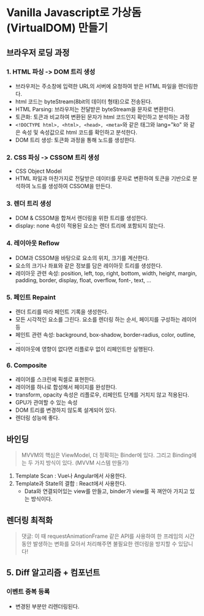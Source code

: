 # Vanilla Javascript로 가상돔(VirtualDOM) 만들기

## 브라우저 로딩 과정

### 1. HTML 파싱 -> DOM 트리 생성

- 브라우저는 주소창에 입력한 URL의 서버에 요청하여 받은 HTML 파일을 렌더링한다.
- html 코드는 byteStream(8bit의 데이터 형태)으로 전송된다.
- HTML Parsing: 브라우저는 전달받은 byteStream을 문자로 변환한다.
- 토큰화: 토큰과 비교하여 변환된 문자가 html 코드인지 확인하고 분석하는 과정
- `<!DOCTYPE html>, <html>, <head>, <meta>`와 같은 태그와 lang="ko" 와 같은 속성 및 속성값으로 html 코드를 확인하고 분석한다.
- DOM 트리 생성: 토큰화 과정을 통해 노드를 생성한다.

### 2. CSS 파싱 -> CSSOM 트리 생성

- CSS Object Model
- HTML 파일과 마찬가지로 전달받은 데이터를 문자로 변환하여 토큰을 기반으로 분석하여 노드를 생성하여 CSSOM을 만든다.

### 3. 렌더 트리 생성

- DOM & CSSOM을 합쳐서 렌더링을 위한 트리를 생성한다.
- display: none 속성이 적용된 요소는 렌더 트리에 포함되지 않는다.

### 4. 레이아웃 Reflow

- DOM과 CSSOM을 바탕으로 요소의 위치, 크기를 계산한다.
- 요소의 크기나 좌표와 같은 정보를 담은 레이아웃 트리를 생성한다.
- 레이아웃 관련 속성: position, left, top, right, bottom, width, height, margin, padding, border, display, float, overflow, font-, text, ...

### 5. 페인트 Repaint

- 렌더 트리를 따라 페인트 기록을 생성한다.
- 모든 시각적인 요소를 그린다. 요소를 렌더링 하는 순서, 페이지를 구성하는 레이어 등
- 페인트 관련 속성: background, box-shadow, border-radius, color, outline, ...
- 레이아웃에 영향이 없다면 리플로우 없이 리페인트만 실행된다.

### 6. Composite

- 레이어를 스크린에 픽셀로 표현한다.
- 레이어를 하나로 합성해서 페이지를 완성한다.
- transform, opacity 속성은 리플로우, 리페인트 단계를 거치지 않고 적용된다.
- GPU가 관여할 수 있는 속성
- DOM 트리를 변경하지 않도록 설계되어 있다.
- 렌더링 성능에 좋다.

## 바인딩

> MVVM의 핵심은 ViewModel, 더 정확히는 Binder에 있다. 그리고 Binding에는 두 가지 방식이 있다. (MVVM 시스템 만들기)

1. Template Scan : Vue나 Angular에서 사용한다.
2. Template과 State의 결합 : React에서 사용한다.
   - Data와 연결되어있는 view를 만들고, binder가 view를 꼭 껴안아 가지고 있는 방식이다.

## 렌더링 최적화

> 댓글: 이 때 requestAnimationFrame 같은 API를 사용하여 한 프레임의 시간 동안 발생하는 변화를 모아서 처리해주면 불필요한 렌더링을 방지할 수 있답니다!

## 5. Diff 알고리즘 + 컴포넌트

### 이벤트 중복 등록

- 변경된 부분만 리렌더링된다.
